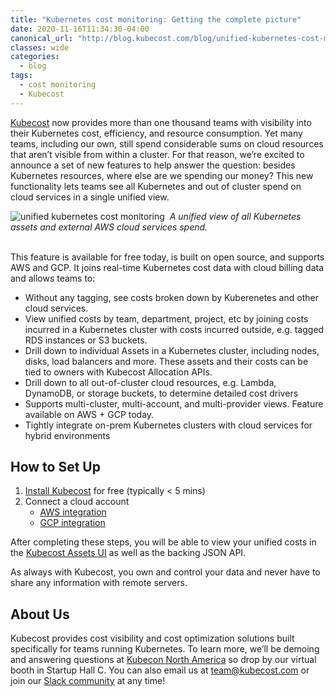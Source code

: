 ```yaml
---
title: "Kubernetes cost monitoring: Getting the complete picture"
date: 2020-11-16T11:34:30-04:00
canonical_url: "http://blog.kubecost.com/blog/unified-kubernetes-cost-monitoring/"
classes: wide
categories:
  - blog
tags:
  - cost monitoring
  - Kubecost
---
```


[Kubecost](http://kubecost.com) now provides more than one thousand teams with visibility into their Kubernetes cost, efficiency, and resource consumption. 
Yet many teams, including our own, still spend considerable sums on cloud resources that aren’t visible from within a cluster. 
For that reason, we’re excited to announce a set of new features to help answer the question: besides Kubernetes resources, where else are we spending our money? 
This new functionality lets teams see all Kubernetes and out of cluster spend on cloud services in a single unified view.

![unified kubernetes cost monitoring](/assets/images/unified-cost-screenshot.gif)
 &nbsp;*A unified view of all Kubernetes assets and external AWS cloud services spend.*

<br/>
This feature is available for free today, is built on open source, and supports AWS and GCP. 
It joins real-time Kubernetes cost data with cloud billing data and allows teams to: 
<br/>

* Without any tagging, see costs broken down by Kuberenetes and other cloud services.
* View unified costs by team, department, project, etc by joining costs incurred in a Kubernetes cluster with costs incurred outside, e.g. tagged RDS instances or S3 buckets.
* Drill down to individual Assets in a Kubernetes cluster, including nodes, disks, load balancers and more. These assets and their costs can be tied to owners with Kubecost Allocation APIs.
* Drill down to all out-of-cluster cloud resources, e.g. Lambda, DynamoDB, or storage buckets, to determine detailed cost drivers
* Supports multi-cluster, multi-account, and multi-provider views. Feature available on AWS + GCP today.
* Tightly integrate on-prem Kubernetes clusters with cloud services for hybrid environments 

## How to Set Up

1. [Install Kubecost](http://docs.kubecost.com/install) for free (typically < 5 mins)
2. Connect a cloud account
    - [AWS integration](https://github.com/kubecost/docs/blob/master/aws-cloud-integrations.md)
    - [GCP integration](https://github.com/kubecost/docs/blob/master/gcp-out-of-cluster.md)

After completing these steps, you will be able to view your unified costs in the [Kubecost Assets UI](https://github.com/kubecost/docs/blob/master/assets.md) as well as the backing JSON API. 

As always with Kubecost, you own and control your data and never have to share any information with remote servers.

## About Us

Kubecost provides cost visibility and cost optimization solutions built specifically for teams running Kubernetes. 
To learn more, we’ll be demoing and answering questions at [Kubecon North America](https://events.linuxfoundation.org/kubecon-cloudnativecon-north-america/) so drop by our virtual booth in Startup Hall C. 
You can also email us at team@kubecost.com or join our [Slack community](https://join.slack.com/t/kubecost/shared_invite/enQtNTA2MjQ1NDUyODE5LWFjYzIzNWE4MDkzMmUyZGU4NjkwMzMyMjIyM2E0NGNmYjExZjBiNjk1YzY5ZDI0ZTNhZDg4NjlkMGRkYzFlZTU) at any time! 
